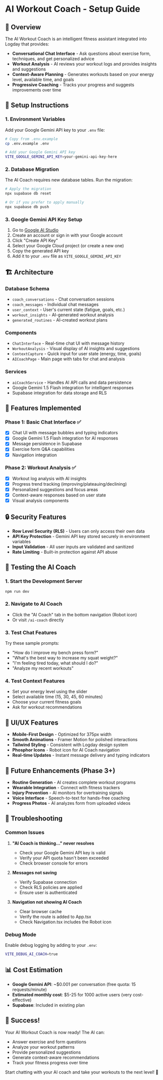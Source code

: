 # AI Workout Coach - Setup Guide

## 🚀 Overview
The AI Workout Coach is an intelligent fitness assistant integrated into Logday that provides:
- **Conversational Chat Interface** - Ask questions about exercise form, techniques, and get personalized advice
- **Workout Analysis** - AI reviews your workout logs and provides insights and suggestions
- **Context-Aware Planning** - Generates workouts based on your energy level, available time, and goals
- **Progressive Coaching** - Tracks your progress and suggests improvements over time

## 🔧 Setup Instructions

### 1. Environment Variables
Add your Google Gemini API key to your `.env` file:
```bash
# Copy from .env.example
cp .env.example .env

# Add your Google Gemini API key
VITE_GOOGLE_GEMINI_API_KEY=your-gemini-api-key-here
```

### 2. Database Migration
The AI Coach requires new database tables. Run the migration:
```bash
# Apply the migration
npx supabase db reset

# Or if you prefer to apply manually
npx supabase db push
```

### 3. Google Gemini API Key Setup
1. Go to [Google AI Studio](https://aistudio.google.com/app/apikey)
2. Create an account or sign in with your Google account
3. Click "Create API Key"
4. Select your Google Cloud project (or create a new one)
5. Copy the generated API key
6. Add it to your `.env` file as `VITE_GOOGLE_GEMINI_API_KEY`

## 🏗️ Architecture

### Database Schema
- `coach_conversations` - Chat conversation sessions
- `coach_messages` - Individual chat messages
- `user_context` - User's current state (fatigue, goals, etc.)
- `workout_insights` - AI-generated workout analysis
- `generated_routines` - AI-created workout plans

### Components
- `ChatInterface` - Real-time chat UI with message history
- `WorkoutAnalysis` - Visual display of AI insights and suggestions
- `ContextCapture` - Quick input for user state (energy, time, goals)
- `AICoachPage` - Main page with tabs for chat and analysis

### Services
- `aiCoachService` - Handles AI API calls and data persistence
- Google Gemini 1.5 Flash integration for intelligent responses
- Supabase integration for data storage and RLS

## 🎯 Features Implemented

### Phase 1: Basic Chat Interface ✅
- [x] Chat UI with message bubbles and typing indicators
- [x] Google Gemini 1.5 Flash integration for AI responses
- [x] Message persistence in Supabase
- [x] Exercise form Q&A capabilities
- [x] Navigation integration

### Phase 2: Workout Analysis ✅
- [x] Workout log analysis with AI insights
- [x] Progress trend tracking (improving/plateauing/declining)
- [x] Personalized suggestions and focus areas
- [x] Context-aware responses based on user state
- [x] Visual analysis components

## 🔒 Security Features
- **Row Level Security (RLS)** - Users can only access their own data
- **API Key Protection** - Gemini API key stored securely in environment variables
- **Input Validation** - All user inputs are validated and sanitized
- **Rate Limiting** - Built-in protection against API abuse

## 🧪 Testing the AI Coach

### 1. Start the Development Server
```bash
npm run dev
```

### 2. Navigate to AI Coach
- Click the "AI Coach" tab in the bottom navigation (Robot icon)
- Or visit `/ai-coach` directly

### 3. Test Chat Features
Try these sample prompts:
- "How do I improve my bench press form?"
- "What's the best way to increase my squat weight?"
- "I'm feeling tired today, what should I do?"
- "Analyze my recent workouts"

### 4. Test Context Features
- Set your energy level using the slider
- Select available time (15, 30, 45, 60 minutes)
- Choose your current fitness goals
- Ask for workout recommendations

## 🎨 UI/UX Features
- **Mobile-First Design** - Optimized for 375px width
- **Smooth Animations** - Framer Motion for polished interactions
- **Tailwind Styling** - Consistent with Logday design system
- **Phosphor Icons** - Robot icon for AI Coach navigation
- **Real-time Updates** - Instant message delivery and typing indicators

## 🔮 Future Enhancements (Phase 3+)
- **Routine Generation** - AI creates complete workout programs
- **Wearable Integration** - Connect with fitness trackers
- **Injury Prevention** - AI monitors for overtraining signals
- **Voice Interface** - Speech-to-text for hands-free coaching
- **Progress Photos** - AI analyzes form from uploaded videos

## 🐛 Troubleshooting

### Common Issues
1. **"AI Coach is thinking..." never resolves**
   - Check your Google Gemini API key is valid
   - Verify your API quota hasn't been exceeded
   - Check browser console for errors

2. **Messages not saving**
   - Verify Supabase connection
   - Check RLS policies are applied
   - Ensure user is authenticated

3. **Navigation not showing AI Coach**
   - Clear browser cache
   - Verify the route is added to App.tsx
   - Check Navigation.tsx includes the Robot icon

### Debug Mode
Enable debug logging by adding to your `.env`:
```bash
VITE_DEBUG_AI_COACH=true
```

## 📊 Cost Estimation
- **Google Gemini API**: ~$0.001 per conversation (free quota: 15 requests/minute)
- **Estimated monthly cost**: $5-25 for 1000 active users (very cost-effective)
- **Supabase**: Included in existing plan

## 🎉 Success!
Your AI Workout Coach is now ready! The AI can:
- Answer exercise and form questions
- Analyze your workout patterns
- Provide personalized suggestions
- Generate context-aware recommendations
- Track your fitness progress over time

Start chatting with your AI coach and take your workouts to the next level! 💪
